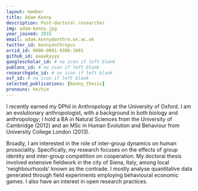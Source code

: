 ```yaml
---
layout: member
title: Adam Kenny
description: Post-doctoral researcher
img: adam-kenny.jpg
year_joined: 2015
email: adam.kenny@anthro.ox.ac.uk
twitter_id: kennyanthropus
orcid_id: 0000-0001-9306-3091
github_id: aaaakyyyy
googlescholar_id: # no icon if left blank
publons_id: # no icon if left blank
researchgate_id: # no icon if left blank
osf_id: # no icon if left blank
selected_publications: [Kenny_thesis]
pronouns: he/him
---
```


I recently earned my DPhil in Anthropology at the University of
Oxford. I am an evolutionary anthropologist, with a background in both
biology and anthropology; I hold a BA in Natural Sciences from the
University of Cambridge (2012) and an MSc in Human Evolution and
Behaviour from University College London (2013).

Broadly, I am interested in the role of inter-group dynamics on human
prosociality. Specifically, my research focuses on the effects of
group identity and inter-group competition on cooperation. My doctoral
thesis involved extensive fieldwork in the city of Siena, Italy, among
local 'neighbourhoods' known as the contrade. I mostly analyse
quantitative data generated through field experiments employing
behavioural economic games. I also have an interest in open research
practices.